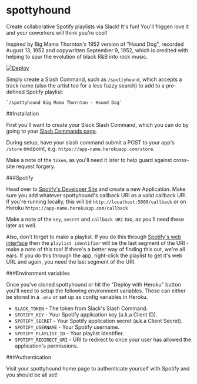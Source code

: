 # spottyhound
Create collaborative Spotify playlists via Slack! It's fun! You'll friggen love it and your coworkers will think you're cool!

Inspired by Big Mama Thornton's 1952 version of "Hound Dog", recorded August 13, 1952 and copywritten September 9, 1952, which is credited with helping to spur the evolution of black R&B into rock music.

[![Deploy](https://www.herokucdn.com/deploy/button.png)](https://heroku.com/deploy)

Simply create a Slash Command, such as `/spottyhound`, which accepts a track name (also the artist too for a less fuzzy search) to add to a pre-defined Spotify playlist:

    `/spottyhound Big Mama Thornton - Hound Dog`

##Installation

First you'll want to create your Slack Slash Command, which you can do by going to your [Slash Commands page](https://my.slack.com/services/new/slash-commands).

During setup, have your slash command submit a POST to your app's `/store` endpoint, e.g. `https://app-name.herokuapp.com/store`.

Make a note of the `token`, as you'll need it later to help guard against cross-site request forgery.

###Spotify

Head over to [Spotify's Developer Site](http://developer.spotify.com) and create a new Application. Make sure you add whatever spottyhound's callback URI as a valid callback URI. If you're running locally, this will be `http://localhost:5000/callback` or on Heroku `https://app-name.herokuapp.com/callback`

Make a note of the `key`, `secret` and `callback URI` too, as you'll need these later as well.

Also, don't forget to make a playlist. If you do this through [Spotify's web interface](http://play.spotify.com) then the `playlist identifier` will be the last segment of the URI - make a note of this too! If there's a better way of finding this out, we're all ears. If you do this through the app, right-click the playlist to get it's web URL and again, you need the last segment of the URI.

###Environment variables

Once you've cloned spottyhound or hit the "Deploy with Heroku" button you'll need to setup the following environment variables. These can either be stored in a `.env` or set up as config variables in Heroku.

* `SLACK_TOKEN` - The token from Slack's Slash Command.
* `SPOTIFY_KEY` - Your Spotify application key (a.k.a Client ID).
* `SPOTIFY_SECRET` - Your Spotify application secret (a.k.a Client Secret).
* `SPOTIFY_USERNAME` - Your Spotify username.
* `SPOTIFY_PLAYLIST_ID` - Your playlist identifier.
* `SPOTIFY_REDIRECT_URI` - URI to redirect to once your user has allowed the application's permissions.

###Authentication

Visit your spottyhound home page to authenticate yourself with Spotify and you should be all set!
